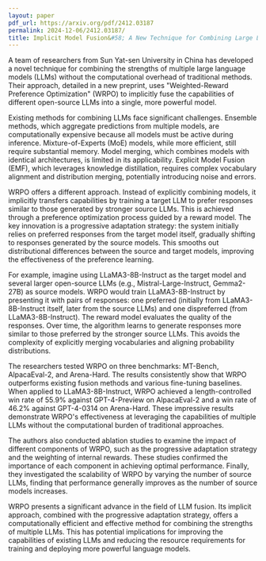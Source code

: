 ```yaml
---
layout: paper
pdf_url: https://arxiv.org/pdf/2412.03187
permalink: 2024-12-06/2412.03187/
title: Implicit Model Fusion&#58; A New Technique for Combining Large Language Models
---
```




A team of researchers from Sun Yat-sen University in China has developed a novel technique for combining the strengths of multiple large language models (LLMs) without the computational overhead of traditional methods. Their approach, detailed in a new preprint, uses "Weighted-Reward Preference Optimization" (WRPO) to implicitly fuse the capabilities of different open-source LLMs into a single, more powerful model.

Existing methods for combining LLMs face significant challenges.  Ensemble methods, which aggregate predictions from multiple models, are computationally expensive because all models must be active during inference. Mixture-of-Experts (MoE) models, while more efficient, still require substantial memory. Model merging, which combines models with identical architectures, is limited in its applicability.  Explicit Model Fusion (EMF), which leverages knowledge distillation, requires complex vocabulary alignment and distribution merging, potentially introducing noise and errors.

WRPO offers a different approach.  Instead of explicitly combining models, it implicitly transfers capabilities by training a target LLM to prefer responses similar to those generated by stronger source LLMs.  This is achieved through a preference optimization process guided by a reward model. The key innovation is a progressive adaptation strategy: the system initially relies on preferred responses from the target model itself, gradually shifting to responses generated by the source models.  This smooths out distributional differences between the source and target models, improving the effectiveness of the preference learning.

For example, imagine using LLaMA3-8B-Instruct as the target model and several larger open-source LLMs (e.g., Mistral-Large-Instruct, Gemma2-27B) as source models.  WRPO would train LLaMA3-8B-Instruct by presenting it with pairs of responses: one preferred (initially from LLaMA3-8B-Instruct itself, later from the source LLMs) and one dispreferred (from LLaMA3-8B-Instruct). The reward model evaluates the quality of the responses. Over time, the algorithm learns to generate responses more similar to those preferred by the stronger source LLMs.  This avoids the complexity of explicitly merging vocabularies and aligning probability distributions.

The researchers tested WRPO on three benchmarks: MT-Bench, AlpacaEval-2, and Arena-Hard.  The results consistently show that WRPO outperforms existing fusion methods and various fine-tuning baselines.  When applied to LLaMA3-8B-Instruct, WRPO achieved a length-controlled win rate of 55.9% against GPT-4-Preview on AlpacaEval-2 and a win rate of 46.2% against GPT-4-0314 on Arena-Hard.  These impressive results demonstrate WRPO's effectiveness at leveraging the capabilities of multiple LLMs without the computational burden of traditional approaches.

The authors also conducted ablation studies to examine the impact of different components of WRPO, such as the progressive adaptation strategy and the weighting of internal rewards.  These studies confirmed the importance of each component in achieving optimal performance.  Finally, they investigated the scalability of WRPO by varying the number of source LLMs, finding that performance generally improves as the number of source models increases.

WRPO presents a significant advance in the field of LLM fusion.  Its implicit approach, combined with the progressive adaptation strategy, offers a computationally efficient and effective method for combining the strengths of multiple LLMs. This has potential implications for improving the capabilities of existing LLMs and reducing the resource requirements for training and deploying more powerful language models.
